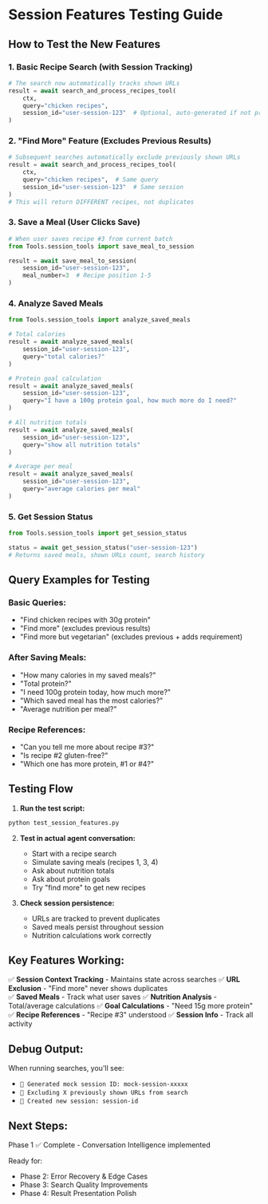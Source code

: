 # Session Features Testing Guide

## How to Test the New Features

### 1. **Basic Recipe Search (with Session Tracking)**
```python
# The search now automatically tracks shown URLs
result = await search_and_process_recipes_tool(
    ctx, 
    query="chicken recipes",
    session_id="user-session-123"  # Optional, auto-generated if not provided
)
```

### 2. **"Find More" Feature (Excludes Previous Results)**
```python
# Subsequent searches automatically exclude previously shown URLs
result = await search_and_process_recipes_tool(
    ctx,
    query="chicken recipes",  # Same query
    session_id="user-session-123"  # Same session
)
# This will return DIFFERENT recipes, not duplicates
```

### 3. **Save a Meal (User Clicks Save)**
```python
# When user saves recipe #3 from current batch
from Tools.session_tools import save_meal_to_session

result = await save_meal_to_session(
    session_id="user-session-123",
    meal_number=3  # Recipe position 1-5
)
```

### 4. **Analyze Saved Meals**
```python
from Tools.session_tools import analyze_saved_meals

# Total calories
result = await analyze_saved_meals(
    session_id="user-session-123",
    query="total calories?"
)

# Protein goal calculation
result = await analyze_saved_meals(
    session_id="user-session-123",
    query="I have a 100g protein goal, how much more do I need?"
)

# All nutrition totals
result = await analyze_saved_meals(
    session_id="user-session-123",
    query="show all nutrition totals"
)

# Average per meal
result = await analyze_saved_meals(
    session_id="user-session-123",
    query="average calories per meal"
)
```

### 5. **Get Session Status**
```python
from Tools.session_tools import get_session_status

status = await get_session_status("user-session-123")
# Returns saved meals, shown URLs count, search history
```

## Query Examples for Testing

### Basic Queries:
- "Find chicken recipes with 30g protein"
- "Find more" (excludes previous results)
- "Find more but vegetarian" (excludes previous + adds requirement)

### After Saving Meals:
- "How many calories in my saved meals?"
- "Total protein?"
- "I need 100g protein today, how much more?"
- "Which saved meal has the most calories?"
- "Average nutrition per meal?"

### Recipe References:
- "Can you tell me more about recipe #3?"
- "Is recipe #2 gluten-free?"
- "Which one has more protein, #1 or #4?"

## Testing Flow

1. **Run the test script:**
```bash
python test_session_features.py
```

2. **Test in actual agent conversation:**
   - Start with a recipe search
   - Simulate saving meals (recipes 1, 3, 4)
   - Ask about nutrition totals
   - Ask about protein goals
   - Try "find more" to get new recipes

3. **Check session persistence:**
   - URLs are tracked to prevent duplicates
   - Saved meals persist throughout session
   - Nutrition calculations work correctly

## Key Features Working:

✅ **Session Context Tracking** - Maintains state across searches
✅ **URL Exclusion** - "Find more" never shows duplicates  
✅ **Saved Meals** - Track what user saves
✅ **Nutrition Analysis** - Total/average calculations
✅ **Goal Calculations** - "Need 15g more protein"
✅ **Recipe References** - "Recipe #3" understood
✅ **Session Info** - Track all activity

## Debug Output:

When running searches, you'll see:
- `🔄 Generated mock session ID: mock-session-xxxxx`
- `🚫 Excluding X previously shown URLs from search`
- `📝 Created new session: session-id`

## Next Steps:

Phase 1 ✅ Complete - Conversation Intelligence implemented

Ready for:
- Phase 2: Error Recovery & Edge Cases
- Phase 3: Search Quality Improvements  
- Phase 4: Result Presentation Polish
